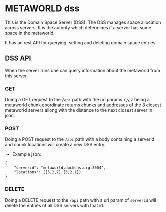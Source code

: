METAWORLD dss
=============

This is the Domain Space Server (DSS).
The DSS manages space allocation across servers.
It is the autority which determines if a server has some space in the metaworld.

It has an rest API for querying, setting and deleting domain space entries.

DSS API
-------

When the server runs one can query information about the metaworld from this server.

### GET

Doing a GET request to the `/api` path with the url params x,y,z being a metaworld chunk coordinate
returns chunks and addresses of the 3 closest metaworld servers allong with the distance to the next closest server in json.

### POST

Doing a POST request to the `/api` path with a body containing a serverid and chunk locations will create a new DSS entry.
- Example json:
```
{
	"serverid": "metaworld.duckdns.org:3004",
  	"locations": [[5,2,7],[3,2,1]]
}
```

### DELETE
Doing a DELETE request to the `/api` path with a url param of `serverid` will delete the entries of all DSS servers with
that id.
